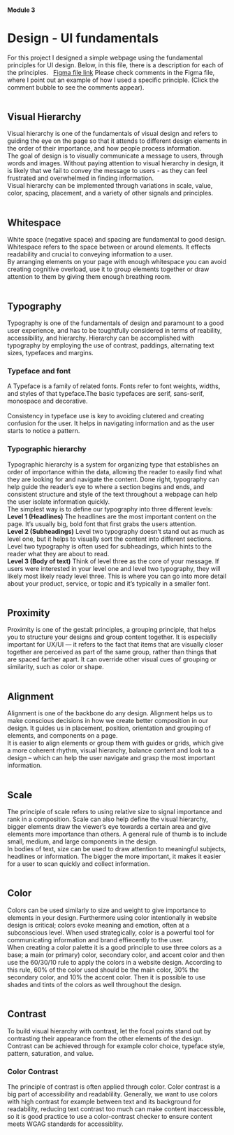 #### Module 3 
# Design - UI fundamentals

For this project I designed a simple webpage using the fundamental principles for UI design. Below, in this file, there is a description for each of the principles.
&nbsp;
[Figma file link](https://www.figma.com/file/w9SYDVe06gO0JubsaVx48L/UI-fundamentals-Design-example?node-id=0:1) 
Please check comments in the Figma file, where I point out an example of how I used a specific principle. (Click the comment bubble to see the comments appear).
&nbsp;     
&nbsp;  

## Visual Hierarchy 

Visual hierarchy is one of the fundamentals of visual design and refers to guiding the eye on the page so that it attends to different design elements in the order of their importance, and how people process information. 
&nbsp;  
The goal of design is to visually communicate a message to users, through words and images. Without paying attention to visual hierarchy in design, it is likely that we fail to convey the message to users - as they can feel frustrated and overwhelmed in finding information.
 &nbsp;  
Visual hierarchy can be implemented through variations in scale, value, color, spacing, placement, and a variety of other signals and principles. 
&nbsp;  
&nbsp;     

## Whitespace

White space (negative space) and spacing are fundamental to good design. Whitespace refers to the space between or around elements. It effects readability and crucial to conveying information to a user.
&nbsp;  
By arranging elements on your page with enough whitespace you can avoid creating cognitive overload, use it to group elements together or draw attention to them by giving them enough breathing room.
&nbsp;  
&nbsp;     

## Typography

Typography is one of the fundamentals of design and paramount to a good user experience, and has to be toughtfully considered in terms of reability, accessibility, and hierarchy. Hierarchy can be accomplished with typography by employing the use of contrast, paddings, alternating text sizes, typefaces and margins.
&nbsp;   
### Typeface and font

A Typeface is a family of related fonts. Fonts refer to font weights, widths, and styles of that typeface.The basic typefaces are serif, sans-serif, monospace and decorative.  
&nbsp;  
Consistency in typeface use is key to avoiding clutered and creating confusion for the user. It helps in navigating information and as the user starts to notice a pattern.
&nbsp;   
### Typographic hierarchy

Typographic hierarchy is a system for organizing type that establishes an order of importance within the data, allowing the reader to easily find what they are looking for and navigate the content. Done right, typography can help guide the reader’s eye to where a section begins and ends, and consistent structure and style of the text throughout a webpage can help the user isolate information quickly.
&nbsp;   
The simplest way is to define our typography into three different levels:
&nbsp;   
**Level 1 (Headlines)**
The headlines are the most important content on the page. It’s usually big, bold font that first grabs the users attention.
&nbsp;   
**Level 2 (Subheadings)**
Level two typography doesn’t stand out as much as level one, but it helps to visually sort the content into different sections. Level two typography is often used for subheadings, which hints to the reader what they are about to read.
&nbsp;   
 **Level 3 (Body of text)**
Think of level three as the core of your message. If users were interested in your level one and level two typography, they will likely most likely ready level three. This is where you can go into more detail about your product, service, or topic and it’s typically in a smaller font. 
&nbsp;  
&nbsp;   
## Proximity
Proximity is one of the gestalt principles, a grouping principle, that helps you to structure your designs and group content together. It is especially important for UX/UI — it refers to the fact that items that are visually closer together are perceived as part of the same group, rather than things that are spaced farther apart. It can override other visual cues of grouping or similarity, such as color or shape. 
&nbsp;  
&nbsp;   
## Alignment

Alignment is one of the backbone do any design. Alignment helps us to make conscious decisions in how we create better composition in our design. It guides us in placement, position, orientation and grouping of elements, and components on a page. 
&nbsp;  
It is easier to align elements or group them with guides or grids, which give a more coherent rhythm, visual hierarchy, balance content and look to a design – which can help the user navigate and grasp the most important information.
&nbsp;  
&nbsp;   
## Scale
The principle of scale refers to using relative size to signal importance and rank in a composition. 
Scale can also help define the visual hierarchy, bigger elements draw the viewer’s eye towards a certain area and give elements more importance than others. A general rule of thumb is to include small, medium, and large components in the design.
&nbsp;  
In bodies of text, size can be used to draw attention to meaningful subjects, headlines or information. The bigger the more important, it makes it easier for a user to scan quickly and collect information.
&nbsp;  
&nbsp;   
## Color

Colors can be used similarly to size and weight to give importance to elements in your design. Furthermore using color intentionally in website design is critical; colors evoke meaning and emotion, often at a subconscious level. When used strategically, color is a powerful tool for communicating information and brand effiecently to the user. 
 &nbsp;  
When creating a color palette it is a good principle to use three colors as a base; a main (or primary) color, secondary color, and accent color and then use the 60/30/10 rule to apply the colors in a website design. According to this rule, 60% of the color used should be the main color, 30% the secondary color, and 10% the accent color. Then it is possible to use shades and tints of the colors as well throughout the design.
&nbsp;  
&nbsp; 
## Contrast

To build visual hierarchy with contrast, let the focal points stand out by contrasting their appearance from the other elements of the design. Contrast can be achieved through for example color choice, typeface style, pattern, saturation, and value.
&nbsp;  
### Color Contrast
The principle of contrast is often applied through color. Color contrast is a big part of accessibility and readablility. Generally, we want to use colors with high contrast for example between text and its background for readability, reducing text contrast too much can make content inaccessible, so it is good practice to use a color-contrast checker to ensure content meets WGAG standards for accessiblity.



